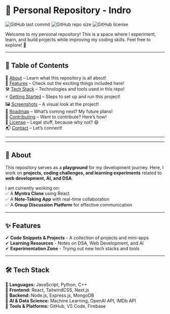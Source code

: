 # 🚀 Personal Repository - Indro  

![GitHub last commit](https://img.shields.io/github/last-commit/your-username/your-repo)
![GitHub repo size](https://img.shields.io/github/repo-size/your-username/your-repo)
![GitHub license](https://img.shields.io/badge/license-MIT-blue.svg)

Welcome to my personal repository! This is a space where I experiment, learn, and build projects while improving my coding skills. Feel free to explore! 🚀  

---
## 📌 Table of Contents  

📖 [About](#-about) – Learn what this repository is all about!  
🌟 [Features](#-features) – Check out the exciting things included here!  
🛠️ [Tech Stack](#%EF%B8%8F-tech-stack) – Technologies and tools used in this repo!  
⚡ [Getting Started](#-getting-started) – Steps to set up and run this project!  
🖼️ [Screenshots](#-screenshots) – A visual look at the project!  
🚀 [Roadmap](#-roadmap) – What’s coming next? My future plans!  
🤝 [Contributing](#-contributing) – Want to contribute? Here’s how!  
📜 [License](#-license) – Legal stuff, because why not? 😄  
📬 [Contact](#-contact) – Let’s connect!  

---  

---

## 📝 About  

This repository serves as a **playground** for my development journey. Here, I work on **projects, coding challenges, and learning experiments** related to **web development, AI, and DSA**.  

I am currently working on:  
✅ A **Myntra Clone** using React  
✅ A **Note-Taking App** with real-time collaboration  
✅ A **Group Discussion Platform** for effective communication  

---

## ✨ Features  

✔ **Code Snippets & Projects** - A collection of projects and mini-apps  
✔ **Learning Resources** - Notes on DSA, Web Development, and AI  
✔ **Experimentation Zone** - Trying out new tech stacks and tools  

---

## 🛠️ Tech Stack  

🔹 **Languages:** JavaScript, Python, C++  
🔹 **Frontend:** React, TailwindCSS, Next.js  
🔹 **Backend:** Node.js, Express.js, MongoDB  
🔹 **AI & Data Science:** Machine Learning, OpenAI API, IMDb API  
🔹 **Tools & Platforms:** GitHub, VS Code, Firebase  

